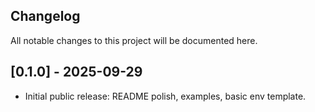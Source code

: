 ## Changelog
All notable changes to this project will be documented here.

## [0.1.0] - 2025-09-29
- Initial public release: README polish, examples, basic env template.

